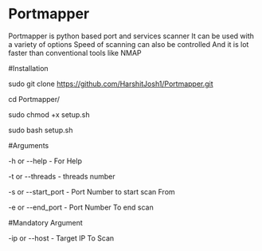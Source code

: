 # Portmapper

Portmapper is python based port and services scanner
It can be used with a variety of options
Speed of scanning can also be controlled
And it is lot faster than conventional tools like NMAP

#Installation

sudo git clone https://github.com/HarshitJosh1/Portmapper.git

cd Portmapper/

sudo chmod +x setup.sh

sudo bash setup.sh

#Arguments

-h or --help - For Help

-t or --threads - threads number

-s or --start_port - Port Number to start scan From

-e or --end_port - Port Number To end scan

#Mandatory Argument

-ip or --host - Target IP To Scan


